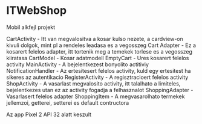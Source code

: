 # ITWebShop
Mobil alkfejl projekt

CartActivity - Itt van megvalositva a kosar kulso nezete, a cardview-on kivuli dolgok, mint pl a rendeles leadasa es a vegosszeg
Cart Adapter - Ez a kosarert felelos adapter, itt tortenik meg a temekek torlese es a vegosszeg kiiratasa
CartModel - Kosar adatmodell
EmptyCart - Ures kosarert felelos activity
MainActivity - A bejelentkezest bonyolito actitiviy
NotificationHandler - Az ertesitesert felelos activity, kuld egy ertesitest ha sikeres az autentikacio
RegisterActivity - A regisztracioert felelos activity
ShopActivity - A vasarlast megvalosito activity, itt talalhato a limiteles, bejelentkezes utan ez az activity fogadja a felhasznalot
ShoppingAdapter - Vasarlasert felelos adapter
ShoppingItem - A megvasarolhato termekek jellemzoi, getterei, setterei es default contructora

Az app Pixel 2 API 32 alatt keszult
